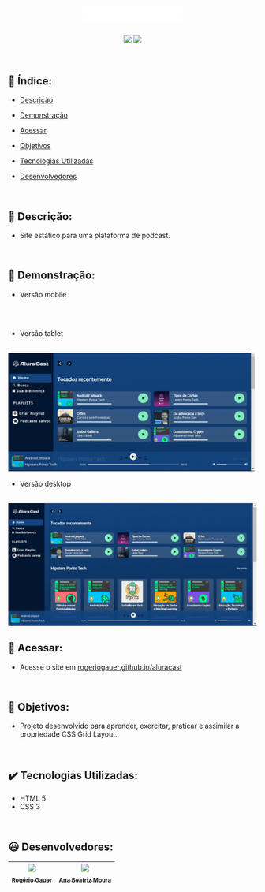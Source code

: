 <h1 align="center">
 <img src="src/assets/img/alura-Cast_logo.svg" width="40%">
</h1>

<p align="center">
 <img src="https://img.shields.io/badge/status-developing-2967B3">
 <img src="https://img.shields.io/badge/version-v1.0.0-154580">
</p>

<br/>

## :bookmark_tabs: Índice:

- [Descrição](#scroll-descrição)

- [Demonstração](#mega-demonstração)

- [Acessar](#door-acessar) 

- [Objetivos](#dart-objetivos)

- [Tecnologias Utilizadas](#heavy_check_mark-tecnologias-utilizadas)


- [Desenvolvedores](#smiley-desenvolvedor)

<br/>

## :scroll: Descrição:
-  Site estático para uma plataforma de podcast.

<br/>

## :mega: Demonstração:
- Versão mobile 

<br/>
<!-- <img src="" width="200" height="380" target="_blank"> -->

<br/>

- Versão tablet

<br/>
<img src="src\assets\img\aluraCastTablet.gif" target="_blank" width="500" height="240">

<br/>

- Versão desktop 

<br/>
<img src="src\assets\img\aluraCastDesktop.gif" target="_blank" width="600">  

<br/>

## :door: Acessar:
- Acesse o site em <a href="https://rogeriogauer.github.io/aluracast" target="_blank">rogeriogauer.github.io/aluracast</a> 

<br/>

## :dart: Objetivos:
- Projeto desenvolvido para aprender, exercitar, praticar e assimilar a propriedade CSS Grid Layout. 

<br/>

## :heavy_check_mark: Tecnologias Utilizadas:
- HTML 5
- CSS 3

<br/>

## :smiley: Desenvolvedores:
| [<img src="https://avatars.githubusercontent.com/u/96431522?v=4" width=115><br><sub>Rogério Gauer</sub>](https://github.com/rogeriogauer) |  [<img src="https://avatars.githubusercontent.com/u/76708357?v=4" width=115><br><sub>Ana Beatriz Moura</sub>](https://github.com/beatrizmouradev)|
| :---: | :---: |

